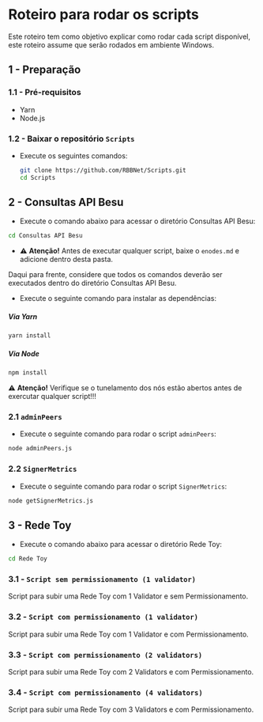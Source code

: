 # Roteiro para rodar os scripts

Este roteiro tem como objetivo explicar como rodar cada script disponível, este roteiro assume que serão rodados em ambiente Windows.

## 1 - Preparação

### 1.1 - Pré-requisitos

- Yarn
- Node.js

### 1.2 - Baixar o repositório `Scripts`

- Execute os seguintes comandos:

  ```bash
  git clone https://github.com/RBBNet/Scripts.git
  cd Scripts
  
  ```

## 2 - Consultas API Besu

- Execute o comando abaixo para acessar o diretório Consultas API Besu: 

```bash
cd Consultas API Besu

```

-  ⚠️ **Atenção!** Antes de executar qualquer script, baixe o `enodes.md` e adicione dentro desta pasta.

Daqui para frente, considere que todos os comandos deverão ser executados dentro do diretório Consultas API Besu.

- Execute o seguinte comando para instalar as dependências:

##### **Via Yarn**

```bash
yarn install

```

##### **Via Node**

```bash
npm install

```

 ⚠️ **Atenção!** Verifique se o tunelamento dos nós estão abertos antes de exercutar qualquer script!!!


### 2.1 `adminPeers`

- Execute o seguinte comando para rodar o script `adminPeers`:

```bash
node adminPeers.js

```

### 2.2 `SignerMetrics`

- Execute o seguinte comando para rodar o script `SignerMetrics`:

```bash
node getSignerMetrics.js

```

## 3 - Rede Toy

- Execute o comando abaixo para acessar o diretório Rede Toy: 

```bash
cd Rede Toy

```

### 3.1 - `Script sem permissionamento (1 validator)`

Script para subir uma Rede Toy com 1 Validator e sem Permissionamento.


### 3.2 - `Script com permissionamento (1 validator)`

Script para subir uma Rede Toy com 1 Validator e com Permissionamento.


### 3.3 - `Script com permissionamento (2 validators)`

Script para subir uma Rede Toy com 2 Validators e com Permissionamento.


### 3.4 - `Script com permissionamento (4 validators)`

Script para subir uma Rede Toy com 3 Validators e com Permissionamento.
